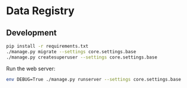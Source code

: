 # Data Registry

## Development

```bash
pip install -r requirements.txt
./manage.py migrate --settings core.settings.base
./manage.py createsuperuser --settings core.settings.base
```

Run the web server:

```bash
env DEBUG=True ./manage.py runserver --settings core.settings.base
```
